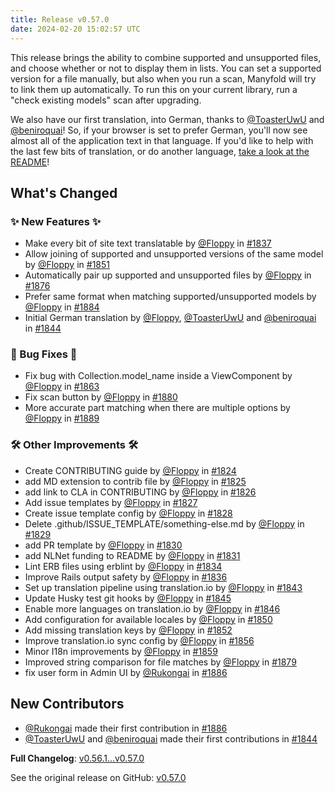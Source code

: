 ```yaml
---
title: Release v0.57.0
date: 2024-02-20 15:02:57 UTC
---
```

<!-- Release notes generated using configuration in .github/release.yml at main -->
This release brings the ability to combine supported and unsupported files, and choose whether or not to display them in lists. You can set a supported version for a file manually, but also when you run a scan, Manyfold will try to link them up automatically. To run this on your current library, run a "check existing models" scan after upgrading.

We also have our first translation, into German, thanks to [@ToasterUwU](https://github.com/ToasterUwU) and [@beniroquai](https://github.com/beniroquai)! So, if your browser is set to prefer German, you'll now see almost all of the application text in that language. If you'd like to help with the last few bits of translation, or do another language, [take a look at the README](https://github.com/manyfold3d/manyfold?tab=readme-ov-file#internationalisation--translation)!

## What's Changed
### ✨ New Features ✨
* Make every bit of site text translatable by [@Floppy](https://github.com/Floppy) in [#1837](https://github.com/manyfold3d/manyfold/pull/1837)
* Allow joining of supported and unsupported versions of the same model by [@Floppy](https://github.com/Floppy) in [#1851](https://github.com/manyfold3d/manyfold/pull/1851)
* Automatically pair up supported and unsupported files by [@Floppy](https://github.com/Floppy) in [#1876](https://github.com/manyfold3d/manyfold/pull/1876)
* Prefer same format when matching supported/unsupported models by [@Floppy](https://github.com/Floppy) in [#1884](https://github.com/manyfold3d/manyfold/pull/1884)
* Initial German translation by [@Floppy](https://github.com/Floppy), [@ToasterUwU](https://github.com/ToasterUwU) and [@beniroquai](https://github.com/beniroquai) in [#1844](https://github.com/manyfold3d/manyfold/pull/1844)
### 🐛 Bug Fixes 🐛
* Fix bug with Collection.model_name inside a ViewComponent by [@Floppy](https://github.com/Floppy) in [#1863](https://github.com/manyfold3d/manyfold/pull/1863)
* Fix scan button by [@Floppy](https://github.com/Floppy) in [#1880](https://github.com/manyfold3d/manyfold/pull/1880)
* More accurate part matching when there are multiple options by [@Floppy](https://github.com/Floppy) in [#1889](https://github.com/manyfold3d/manyfold/pull/1889)
### 🛠️ Other Improvements 🛠️
* Create CONTRIBUTING guide by [@Floppy](https://github.com/Floppy) in [#1824](https://github.com/manyfold3d/manyfold/pull/1824)
* add MD extension to contrib file by [@Floppy](https://github.com/Floppy) in [#1825](https://github.com/manyfold3d/manyfold/pull/1825)
* add link to CLA in CONTRIBUTING by [@Floppy](https://github.com/Floppy) in [#1826](https://github.com/manyfold3d/manyfold/pull/1826)
* Add issue templates by [@Floppy](https://github.com/Floppy) in [#1827](https://github.com/manyfold3d/manyfold/pull/1827)
* Create issue template config by [@Floppy](https://github.com/Floppy) in [#1828](https://github.com/manyfold3d/manyfold/pull/1828)
* Delete .github/ISSUE_TEMPLATE/something-else.md by [@Floppy](https://github.com/Floppy) in [#1829](https://github.com/manyfold3d/manyfold/pull/1829)
* add PR template by [@Floppy](https://github.com/Floppy) in [#1830](https://github.com/manyfold3d/manyfold/pull/1830)
* add NLNet funding to README by [@Floppy](https://github.com/Floppy) in [#1831](https://github.com/manyfold3d/manyfold/pull/1831)
* Lint ERB files using erblint by [@Floppy](https://github.com/Floppy) in [#1834](https://github.com/manyfold3d/manyfold/pull/1834)
* Improve Rails output safety by [@Floppy](https://github.com/Floppy) in [#1836](https://github.com/manyfold3d/manyfold/pull/1836)
* Set up translation pipeline using translation.io  by [@Floppy](https://github.com/Floppy) in [#1843](https://github.com/manyfold3d/manyfold/pull/1843)
* Update Husky test git hooks by [@Floppy](https://github.com/Floppy) in [#1845](https://github.com/manyfold3d/manyfold/pull/1845)
* Enable more languages on translation.io by [@Floppy](https://github.com/Floppy) in [#1846](https://github.com/manyfold3d/manyfold/pull/1846)
* Add configuration for available locales by [@Floppy](https://github.com/Floppy) in [#1850](https://github.com/manyfold3d/manyfold/pull/1850)
* Add missing translation keys by [@Floppy](https://github.com/Floppy) in [#1852](https://github.com/manyfold3d/manyfold/pull/1852)
* Improve translation.io sync config by [@Floppy](https://github.com/Floppy) in [#1856](https://github.com/manyfold3d/manyfold/pull/1856)
* Minor I18n improvements by [@Floppy](https://github.com/Floppy) in [#1859](https://github.com/manyfold3d/manyfold/pull/1859)
* Improved string comparison for file matches by [@Floppy](https://github.com/Floppy) in [#1879](https://github.com/manyfold3d/manyfold/pull/1879)
* fix user form in Admin UI by [@Rukongai](https://github.com/Rukongai) in [#1886](https://github.com/manyfold3d/manyfold/pull/1886)

## New Contributors
* [@Rukongai](https://github.com/Rukongai) made their first contribution in [#1886](https://github.com/manyfold3d/manyfold/pull/1886)
* [@ToasterUwU](https://github.com/ToasterUwU) and [@beniroquai](https://github.com/beniroquai) made their first contributions in [#1844](https://github.com/manyfold3d/manyfold/pull/1844)

**Full Changelog**: [v0.56.1...v0.57.0](https://github.com/manyfold3d/manyfold/compare/v0.56.1...v0.57.0)

See the original release on GitHub: [v0.57.0](https://github.com/manyfold3d/manyfold/releases/tag/v0.57.0)
